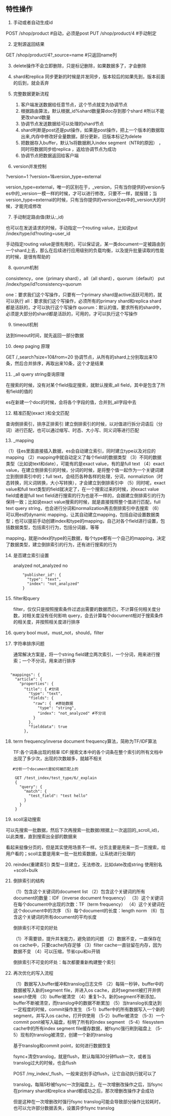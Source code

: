 ## 特性操作

1. 手动或者自动生成id

POST /shop/product  #自动，必须是post
PUT /shop/product/4 #手动制定


2. 定制源返回结果

GET /shop/product/4?_source=name #只返回name列

3. delete操作不会立即删除，只是标记删除，如果数据多了，才会删除

4. shard和replica 同步更新的时候是并发同步，版本较后的如果先到，版本前面的后到，就会丢弃

5. 完整数据更新流程

    1. 客户端发送数据给任意节点，这个节点就变为协调节点
    2. 根据路由算法，默认根据_id%shard数量算doc存到那个shard   #所以不能更改shard数量
    3. 协调节点发送数据给可以处理的shard节点
    4. shard判断是post还是put操作，如果是post操作，把上一个版本的数据取出来,内存中修改好全量数据，部分更新，旧版本标记为delete
    5. 把数据存入buffer，默认1s将数据刷入index segment（NTR的原因） ，同时将数据同步给replica ，返给协调节点为成功
    6. 协调节点把数据返回给客户端


6. version并发控制

?version=1
?version=1&version_type=external

version_type=external，唯一的区别在于，_version，只有当你提供的version与es中的_version一模一样的时候，才可以进行修改，只要不一样，就报错；当version_type=external的时候，只有当你提供的version比es中的_version大的时候，才能完成修改


7. 手动制定路由值(默认:_id)

也可以在发送请求的时候，手动指定一个routing value，比如说put /index/type/id?routing=user_id

手动指定routing value是很有用的，可以保证说，某一类document一定被路由到一个shard上去，那么在后续进行应用级别的负载均衡，以及提升批量读取的性能的时候，是很有帮助的


8. quorum机制

consistency，one（primary shard），all（all shard），quorum（default）
put /index/type/id?consistency=quorum

one：要求我们这个写操作，只要有一个primary shard是active活跃可用的，就可以执行
all：要求我们这个写操作，必须所有的primary shard和replica shard都是活跃的，才可以执行这个写操作
quorum：默认的值，要求所有的shard中，必须是大部分的shard都是活跃的，可用的，才可以执行这个写操作


9. timeout机制

达到timeout时间，就先返回一部分数据

10. deep paging 原理


GET /_search?size=10&from=20
协调节点，从所有的shard上分别取出来10条，然后合并排序，再取出来10条，这个才是结果

11. _all query string查询原理

在搜索的时候，没有对某个field指定搜索，就默认搜索_all field，其中是包含了所有field的值的


es在新建一个doc的时候，会将各个字段的值，合并到_all字段中去

12. 精准匹配(exact )和全文匹配

   查询倒排索引，排序正排索引
   建立倒排索引的时候，以对值进行拆分词语后（分词）进行匹配，也可以通过缩写、时态、大小写、同义词等进行匹配

13. _mapping

（1）往es里面直接插入数据，es会自动建立索引，同时建立type以及对应的mapping
（2）mapping中就自动定义了每个field的数据类型
（3）不同的数据类型（比如说text和date），可能有的是exact value，有的是full text
（4）exact value，在建立倒排索引的时候，分词的时候，是将整个值一起作为一个关键词建立到倒排索引中的；full text，会经历各种各样的处理，分词，normaliztion（时态转换，同义词转换，大小写转换），才会建立到倒排索引中
（5）同时呢，exact value和full text类型的field就决定了，在一个搜索过来的时候，对exact value field或者是full text field进行搜索的行为也是不一样的，会跟建立倒排索引的行为保持一致；比如说exact value搜索的时候，就是直接按照整个值进行匹配，full text query string，也会进行分词和normalization再去倒排索引中去搜索
（6）可以用es的dynamic mapping，让其自动建立mapping，包括自动设置数据类型；也可以提前手动创建index和type的mapping，自己对各个field进行设置，包括数据类型，包括索引行为，包括分词器，等等

mapping，就是index的type的元数据，每个type都有一个自己的mapping，决定了数据类型，建立倒排索引的行为，还有进行搜索的行为

14. 是否建立索引设置

    analyzed
    not_analyzed
    no
    
    ```
        "publisher_id": {
          "type": "text",
          "index": "not_analyzed"
        }
    ```
    
15. filter和query

    filter，仅仅只是按照搜索条件过滤出需要的数据而已，不计算任何相关度分数，对相关度没有任何影响
    query，会去计算每个document相对于搜索条件的相关度，并按照相关度进行排序
    
16. query bool must，must_not，should，filter

17. 字符串排序问题

    通常解决方案是，将一个string field建立两次索引，一个分词，用来进行搜索；一个不分词，用来进行排序

```

  "mappings": {
    "article": {
      "properties": {
        "title": { #分词
          "type": "text", 
          "fields": {
            "raw": {  #原始数据
              "type": "string",
              "index": "not_analyzed" #不分词
            }
          },
          "fielddata": true
        },
```

18. term frequency/inverse document frequency算法，简称为TF/IDF算法

    TF:各个词条出现的频率
    IDF:搜索文本中的各个词条在整个索引的所有文档中出现了多少次，出现的次数越多，就越不相关
    
```
   #分析一个document是如何被匹配上的

    GET /test_index/test_type/6/_explain
    {
      "query": {
        "match": {
          "test_field": "test hello"
        }
      }
    }
 ```

  

19. scoll滚动搜索

可以先搜索一批数据，然后下次再搜索一批数据(根据上一次返回的_scroll_id)，以此类推，直到搜索出全部的数据来

看起来挺像分页的，但是其实使用场景不一样。分页主要是用来一页一页搜索，给用户看的；scoll主要是用来一批一批检索数据，让系统进行处理的

20. reindex(重建索引) 类型一旦建立，无法修改，比如date改成string
    使用别名+scoll+bulk
    
21. 倒排索引的结构
    
    （1）包含这个关键词的document list
    （2）包含这个关键词的所有document的数量：IDF（inverse document frequency）
    （3）这个关键词在每个document中出现的次数：TF（term frequency）
    （4）这个关键词在这个document中的次序
    （5）每个document的长度：length norm
    （6）包含这个关键词的所有document的平均长度
    
    倒排索引不可变的好处
    
    （1）不需要锁，提升并发能力，避免锁的问题
    （2）数据不变，一直保存在os cache中，只要cache内存足够
    （3）filter cache一直驻留在内存，因为数据不变
    （4）可以压缩，节省cpu和io开销
    
    倒排索引不可变的坏处：每次都要重新构建整个索引
    
22. 再次优化的写入流程
    
    （1）数据写入buffer缓冲和translog日志文件
    （2）每隔一秒钟，buffer中的数据被写入新的segment file，并进入os cache，此时segment被打开并供search使用
    （3）buffer被清空
    （4）重复1~3，新的segment不断添加，buffer不断被清空，而translog中的数据不断累加
    （5）当translog长度达到一定程度的时候，commit操作发生
      （5-1）buffer中的所有数据写入一个新的segment，并写入os cache，打开供使用
      （5-2）buffer被清空
      （5-3）一个commit ponit被写入磁盘，标明了所有的index segment
      （5-4）filesystem cache中的所有index segment file缓存数据，被fsync强行刷到磁盘上
      （5-5）现有的translog被清空，创建一个新的translog
    
    基于translog和commit point，如何进行数据恢复
    
    fsync+清空translog，就是flush，默认每隔30分钟flush一次，或者当translog过大的时候，也会flush
    
    POST /my_index/_flush，一般来说别手动flush，让它自动执行就可以了
    
    translog，每隔5秒被fsync一次到磁盘上。在一次增删改操作之后，当fsync在primary shard和replica shard都成功之后，那次增删改操作才会成功
    
    但是这种在一次增删改时强行fsync translog可能会导致部分操作比较耗时，也可以允许部分数据丢失，设置异步fsync translog
    
    